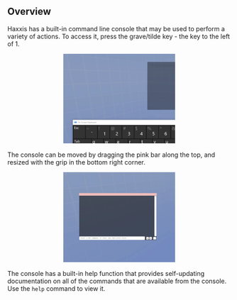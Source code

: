 ## Overview
Haxxis has a built-in command line console that may be used to perform a variety of actions.  To access it, press the grave/tilde key - the key to the left of 1.
   <p style="text-align: center;"> <img src="../WikiImages/console/console0.gif" style="width:50%;"/> </p>

The console can be moved by dragging the pink bar along the top, and resized with the grip in the bottom right corner.
   <p style="text-align: center;"> <img src="../WikiImages/console/console1.gif" style="width:50%;"/> </p>

The console has a built-in help function that provides self-updating documentation on all of the commands that are available from the console.  Use the `help` command to view it.

